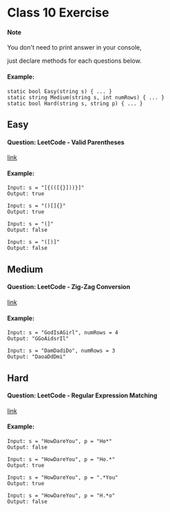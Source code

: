 # Class 10 Exercise

#### Note
You don't need to print answer in your console,

just declare methods for each questions below.

#### Example:
```
static bool Easy(string s) { ... }
static string Medium(string s, int numRows) { ... }
static bool Hard(string s, string p) { ... }
```

## Easy
#### Question: LeetCode - Valid Parentheses
[link](https://leetcode.com/problems/valid-parentheses/) 

#### Example:
```
Input: s = "[{(([{}]))}]"
Output: true
```
```
Input: s = "()[]{}"
Output: true
```
```
Input: s = "(]"
Output: false
```
```
Input: s = "([)]"
Output: false
```

## Medium
#### Question: LeetCode - Zig-Zag Conversion
[link](https://leetcode.com/problems/zigzag-conversion/) 

#### Example:
```
Input: s = "GodIsAGirl", numRows = 4
Output: "GGoAidsrIl"
```
```
Input: s = "DamDadiDo", numRows = 3
Output: "DaoaDdDmi"
```

## Hard
#### Question: LeetCode - Regular Expression Matching
[link](https://leetcode.com/problems/regular-expression-matching/)

#### Example:
```
Input: s = "HowDareYou", p = "Ho*"
Output: false
```
```
Input: s = "HowDareYou", p = "Ho.*"
Output: true
```
```
Input: s = "HowDareYou", p = ".*You"
Output: true
```
```
Input: s = "HowDareYou", p = "H.*o"
Output: false
```
